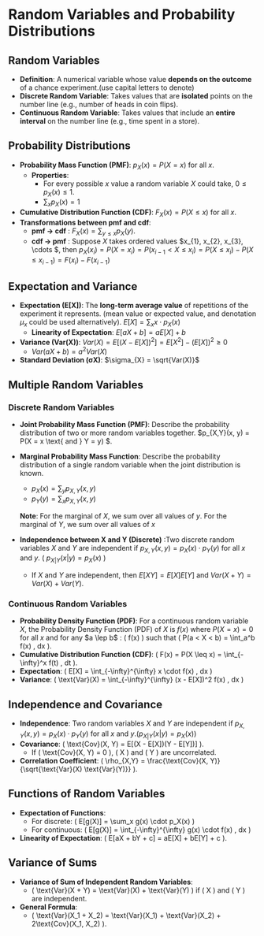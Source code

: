 # Random Variables and Probability Distributions

## Random Variables
- **Definition**: A numerical variable whose value **depends on the outcome** of a chance experiment.(use capital letters to denote)
- **Discrete Random Variable**: Takes values that are **isolated** points on the number line (e.g., number of heads in coin flips).
- **Continuous Random Variable**: Takes values that include an **entire interval** on the number line (e.g., time spent in a store).

## Probability Distributions
- **Probability Mass Function (PMF)**: $p_X(x) = P(X = x)$ for all $x$.
  - **Properties**:
    - For every possible $x$ value a random variable $X$ could
take,  $0 \leq p_X(x) \leq 1$.
    - $\sum_x p_X(x) = 1$
- **Cumulative Distribution Function (CDF)**: $F_X(x) = P(X \leq x)$ for all $x$.
- **Transformations between pmf and cdf**:
  - **pmf $\rightarrow$ cdf** : $F_X(x) = \sum_{y \leq x} p_X(y)$.
  - **cdf $\rightarrow$ pmf** : Suppose $X$ takes ordered values $x_{1}, x_{2}, x_{3}, \cdots $, then $p_X(x_i) = P(X = x_i) = P(x_{i-1} < X \leq x_i) = P(X \leq x_i) - P(X \leq x_{i-1}) = F(x_i) - F(x_{i-1})$

## Expectation and Variance
- **Expectation (E[X])**: The **long-term average value** of repetitions of the experiment it represents. (mean value or expected value, and denotation $\mu_{x}$ could be used alternatively). $E[X] = \sum_x x \cdot p_X(x)$
  - **Linearity of Expectation**: $E[aX + b] = aE[X] + b$
- **Variance (Var(X))**: $Var(X) = E[(X - E[X])^2] = E[X^2] - (E[X])^2 \geq 0$
  - $Var(aX + b) = a^2Var(X)$
- **Standard Deviation (σX)**: $\sigma_{X} = \sqrt{Var(X)}$

## Multiple Random Variables
### Discrete Random Variables
- **Joint Probability Mass Function (PMF)**:  Describe the probability distribution of two or more random variables together. $p_{X,Y}(x, y) = P(X = x \text{ and } Y = y) $.
- **Marginal Probability Mass Function**: Describe the probability distribution of a single random variable when the joint distribution is known.
  - $p_X(x) = \sum_y p_{X,Y}(x, y)$
  - $p_Y(y) = \sum_x p_{X,Y}(x, y)$
    
  **Note**: For the marginal of $X$, we sum over all values of $y$. For the marginal of $Y$, we sum over all values of $x$
- **Independence between X and Y (Discrete)** :Two discrete random variables $X$ and $Y$ are independent if $p_{X,Y}(x, y) = p_X(x) \cdot p_Y(y)$ for all $x$ and $y$. ( $p_{X|Y}(x|y) = p_X(x)$ )
  -  If $X$ and $Y$ are independent, then $E[XY] = E[X]E[Y]$ and $Var(X + Y) = Var(X) +Var(Y)$.

### Continuous Random Variables
- **Probability Density Function (PDF)**: For a continuous random variable $X$, the Probability Density Function (PDF) of $X$ is $f(x)$ where $P(X = x) = 0$ for all $x$ and for any $a \lep b$ :
  \( f(x) \) such that \( P(a < X < b) = \int_a^b f(x) \, dx \).
- **Cumulative Distribution Function (CDF)**: \( F(x) = P(X \leq x) = \int_{-\infty}^x f(t) \, dt \).
- **Expectation**: \( E[X] = \int_{-\infty}^{\infty} x \cdot f(x) \, dx \)
- **Variance**: \( \text{Var}(X) = \int_{-\infty}^{\infty} (x - E[X])^2 f(x) \, dx \)

## Independence and Covariance
- **Independence**: Two random variables $X$ and $Y$ are independent if $p_{X,Y}(x, y) = p_X(x) \cdot p_Y(y)$ for all $x$ and $y$.($p_{X|Y}(x|y) = p_X(x)$)
- **Covariance**: \( \text{Cov}(X, Y) = E[(X - E[X])(Y - E[Y])] \).
  - If \( \text{Cov}(X, Y) = 0 \), \( X \) and \( Y \) are uncorrelated.
- **Correlation Coefficient**: \( \rho_{X,Y} = \frac{\text{Cov}(X, Y)}{\sqrt{\text{Var}(X) \text{Var}(Y)}} \).

## Functions of Random Variables
- **Expectation of Functions**: 
  - For discrete: \( E[g(X)] = \sum_x g(x) \cdot p_X(x) \)
  - For continuous: \( E[g(X)] = \int_{-\infty}^{\infty} g(x) \cdot f(x) \, dx \)
- **Linearity of Expectation**: \( E[aX + bY + c] = aE[X] + bE[Y] + c \).

## Variance of Sums
- **Variance of Sum of Independent Random Variables**: 
  - \( \text{Var}(X + Y) = \text{Var}(X) + \text{Var}(Y) \) if \( X \) and \( Y \) are independent.
- **General Formula**: 
  - \( \text{Var}(X_1 + X_2) = \text{Var}(X_1) + \text{Var}(X_2) + 2\text{Cov}(X_1, X_2) \).
